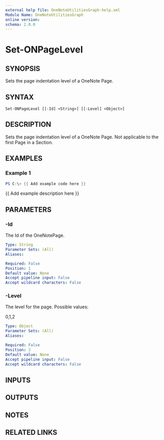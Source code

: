 ```yaml
---
external help file: OneNoteUtilitiesGraph-help.xml
Module Name: OneNoteUtilitiesGraph
online version:
schema: 2.0.0
---
```


# Set-ONPageLevel

## SYNOPSIS
Sets the page indentation level of a OneNote Page.

## SYNTAX

```
Set-ONPageLevel [[-Id] <String>] [[-Level] <Object>]
```

## DESCRIPTION
Sets the page indentation level of a OneNote Page.
Not applicable to the first Page in a Section.

## EXAMPLES

### Example 1
```powershell
PS C:\> {{ Add example code here }}
```

{{ Add example description here }}

## PARAMETERS

### -Id
The Id of the OneNotePage.

```yaml
Type: String
Parameter Sets: (All)
Aliases:

Required: False
Position: 1
Default value: None
Accept pipeline input: False
Accept wildcard characters: False
```

### -Level
The level for the page.
Possible values:

0,1,2

```yaml
Type: Object
Parameter Sets: (All)
Aliases:

Required: False
Position: 2
Default value: None
Accept pipeline input: False
Accept wildcard characters: False
```

## INPUTS

## OUTPUTS

## NOTES

## RELATED LINKS
